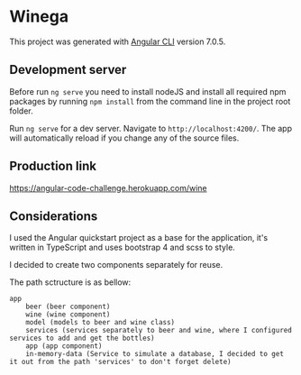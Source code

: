 # Winega

This project was generated with [Angular CLI](https://github.com/angular/angular-cli) version 7.0.5.

## Development server

Before run `ng serve` you need to install nodeJS and install all required npm packages by running `npm install` from the command line in the project root folder.

Run `ng serve` for a dev server. Navigate to `http://localhost:4200/`. The app will automatically reload if you change any of the source files.

## Production link
https://angular-code-challenge.herokuapp.com/wine

## Considerations
I used the Angular quickstart project as a base for the application, it's written in TypeScript and uses bootstrap 4 and scss to style.

I decided to create two components separately for reuse.

The path sctructure is as bellow:

    app    
        beer (beer component) 
        wine (wine component)        
        model (models to beer and wine class)        
        services (services separately to beer and wine, where I configured services to add and get the bottles)        
        app (app component)       
        in-memory-data (Service to simulate a database, I decided to get it out from the path 'services' to don't forget delete)

